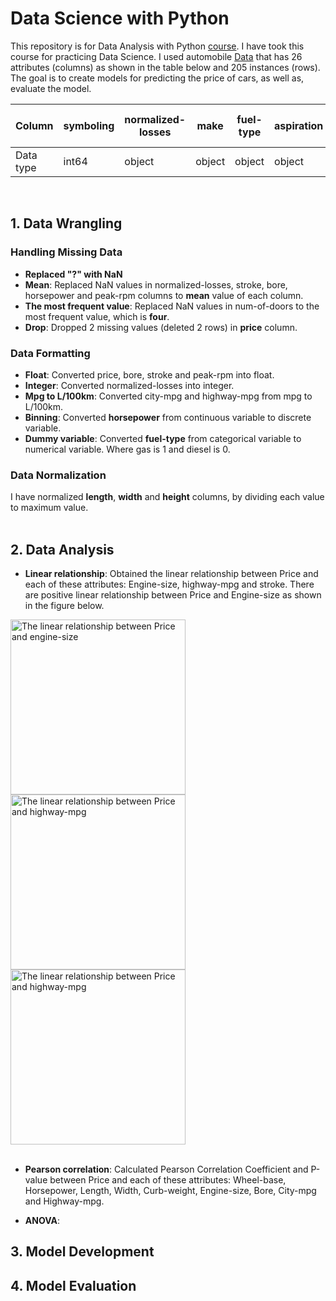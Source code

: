 # Data Science with Python
This repository is for Data Analysis with Python [course](https://cognitiveclass.ai/courses/data-analysis-python). I have took this course for practicing Data Science. I used automobile [Data](https://s3-api.us-geo.objectstorage.softlayer.net/cf-courses-data/CognitiveClass/DA0101EN/auto.csv) that has 26 attributes (columns) as shown in the table below and 205 instances (rows). The goal is to create models for predicting the price of cars, as well as, evaluate the model. 

| Column | symboling | normalized-losses | make | fuel-type | aspiration | num-of-doors | body-style | drive-wheels | engine-location | wheel-base | length | width | height | curb-weight | engine-type | num-of-cylinders | engine-size | fuel-system | bore | stroke | compression-ratio | horsepower | peak-rpm | city-mpg | highway-mpg | price |
|-|-|-|-|-|-|-|-|-|-|-|-|-|-|-|-|-|-|-|-|-|-|-|-|-|-|-|
| Data type | int64 | object | object | object | object | object | object | object | object | float64 | float64 | float64 | float64 | int64 | object | object | int64 | object | object | object | float64 | object | object | int64 | int64 | object |
<br/>


## 1. Data Wrangling
### Handling Missing Data
- **Replaced "?" with NaN**
- **Mean**: Replaced NaN values in normalized-losses, stroke, bore, horsepower and peak-rpm columns to **mean** value of each column.
- **The most frequent value**: Replaced NaN values in num-of-doors to the most frequent value, which is **four**.
- **Drop**: Dropped 2 missing values (deleted 2 rows) in **price** column.

### Data Formatting
- **Float**: Converted price, bore, stroke and peak-rpm into float.
- **Integer**: Converted normalized-losses into integer.
- **Mpg to L/100km**: Converted city-mpg and highway-mpg from mpg to L/100km.
- **Binning**: Converted **horsepower** from continuous variable to discrete variable.
- **Dummy variable**: Converted **fuel-type** from categorical variable to numerical variable. Where gas is 1 and diesel is 0.

### Data Normalization
I have normalized **length**, **width** and **height** columns, by dividing each value to maximum value.
<br/>
<br/>

## 2. Data Analysis
- **Linear relationship**: Obtained the linear relationship between Price and each of these attributes: Engine-size, highway-mpg and stroke. There are positive linear relationship between Price and Engine-size as shown in the figure below.

<img src="https://github.com/zahraa-m/Python_Projects/blob/master/Plots/Figure_1.png" alt="The linear relationship between Price and engine-size" width="280"/><img src="https://github.com/zahraa-m/Python_Projects/blob/master/Plots/Figure_2.png" alt="The linear relationship between Price and highway-mpg" width="280"/><img src="https://github.com/zahraa-m/Python_Projects/blob/master/Plots/Figure_3.png" alt="The linear relationship between Price and highway-mpg" width="280"/>
<br/>
<br/>

- **Pearson correlation**: Calculated Pearson Correlation Coefficient and P-value between Price and each of these attributes: Wheel-base, Horsepower, Length, Width, Curb-weight, Engine-size, Bore, City-mpg and Highway-mpg.

- **ANOVA**:

## 3. Model Development

## 4. Model Evaluation


